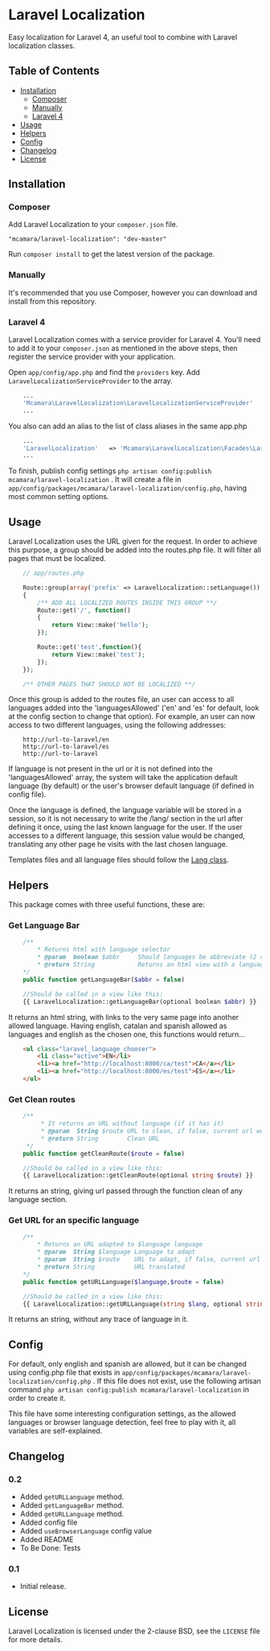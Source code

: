 # Laravel Localization

Easy localization for Laravel 4, an useful tool to combine with Laravel localization classes.


## Table of Contents

- <a href="#installation">Installation</a>
    - <a href="#composer">Composer</a>
    - <a href="#manually">Manually</a>
    - <a href="#laravel-4">Laravel 4</a>
- <a href="#usage">Usage</a>
- <a href="#helpers">Helpers</a>
- <a href="#config">Config</a>
- <a href="#changelog">Changelog</a>
- <a href="#license">License</a>

## Installation

### Composer

Add Laravel Localization to your `composer.json` file.

    "mcamara/laravel-localization": "dev-master"

Run `composer install` to get the latest version of the package.

### Manually

It's recommended that you use Composer, however you can download and install from this repository.

### Laravel 4

Laravel Localization comes with a service provider for Laravel 4. You'll need to add it to your `composer.json` as mentioned in the above steps, then register the service provider with your application.

Open `app/config/app.php` and find the `providers` key. Add `LaravelLocalizationServiceProvider` to the array.

```php
	...
	'Mcamara\LaravelLocalization\LaravelLocalizationServiceProvider'
	...
```

You also can add an alias to the list of class aliases in the same app.php

```php
	...
	'LaravelLocalization'	=> 'Mcamara\LaravelLocalization\Facades\LaravelLocalization'
	...
```

To finish, publish config settings `php artisan config:publish mcamara/laravel-localization` . It will create a file in `app/config/packages/mcamara/laravel-localization/config.php`, having most common setting options.

## Usage

Laravel Localization uses the URL given for the request. In order to achieve this purpose, a group should be added into the routes.php file. It will filter all pages that must be localized.

```php
	// app/routes.php

	Route::group(array('prefix' => LaravelLocalization::setLanguage()), function()
	{
		/** ADD ALL LOCALIZED ROUTES INSIDE THIS GROUP **/
		Route::get('/', function()
		{
			return View::make('hello');
		});

		Route::get('test',function(){
			return View::make('test');
		});
	});

	/** OTHER PAGES THAT SHOULD NOT BE LOCALIZED **/

```

Once this group is added to the routes file, an user can access to all languages added into the 'languagesAllowed' ('en' and 'es' for default, look at the config section to change that option). For example, an user can now access to two different languages, using the following addresses:

```
	http://url-to-laravel/en
	http://url-to-laravel/es
	http://url-to-laravel
```

If language is not present in the url or it is not defined into the 'languagesAllowed' array, the system will take the application default language (by default) or the user's browser default language (if defined in config file).

Once the language is defined, the language variable will be stored in a session, so it is not necessary to write the /lang/ section in the url after defining it once, using the last known language for the user. If the user accesses to a different language, this session value would be changed, translating any other page he visits with the last chosen language.

Templates files and all language files should follow the [Lang class](http://laravel.com/docs/localization).

## Helpers

This package comes with three useful functions, these are:

### Get Language Bar

```php
	/**
		* Returns html with language selector
		* @param  boolean $abbr 	Should languages be abbreviate (2 characters) or full named?
		* @return String 			Returns an html view with a language bar
	*/
	public function getLanguageBar($abbr = false)

	//Should be called in a view like this:
	{{ LaravelLocalization::getLanguageBar(optional boolean $abbr) }}
```

It returns an html string, with <a> links to the very same page into another allowed language. Having english, catalan and spanish allowed as languages and english as the chosen one, this functions would return...

```html
	<ul class="laravel_language_chooser">
		<li class="active">EN</li>
		<li><a href="http://localhost:8000/ca/test">CA</a></li>
		<li><a href="http://localhost:8000/es/test">ES</a></li>
	</ul>
```
### Get Clean routes

```php
	/**
		 * It returns an URL without language (if it has it)
		 * @param  String $route URL to clean, if false, current url would be taken
		 * @return String        Clean URL
	 */
	public function getCleanRoute($route = false)

	//Should be called in a view like this:
	{{ LaravelLocalization::getCleanRoute(optional string $route) }}
```

It returns an string, giving url passed through the function clean of any language section. 

### Get URL for an specific language

```php
	/**
		* Returns an URL adapted to $language language
		* @param  String $language Language to adapt
		* @param  String $route    URL to adapt, if false, current url would be taken
		* @return String           URL translated
	*/
	public function getURLLanguage($language,$route = false)

	//Should be called in a view like this:
	{{ LaravelLocalization::getURLLanguage(string $lang, optional string $route) }}
```

It returns an string, without any trace of language in it.


## Config

For default, only english and spanish are allowed, but it can be changed using config.php file that exists in `app/config/packages/mcamara/laravel-localization/config.php` . If this file does not exist, use the following artisan command `php artisan config:publish mcamara/laravel-localization`  in order to create it.

This file have some interesting configuration settings, as the allowed languages or browser language detection, feel free to play with it, all variables are self-explained.

## Changelog

### 0.2

- Added `getURLLanguage` method.
- Added `getLanguageBar` method.
- Added `getURLLanguage` method.
- Added config file
- Added `useBrowserLanguage` config value
- Added README
- To Be Done: Tests

### 0.1

 - Initial release.

## License

Laravel Localization is licensed under the 2-clause BSD, see the `LICENSE` file for more details.
